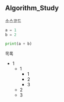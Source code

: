 ## Algorithm_Study


소스코드
```python
a = 1
b = 2

print(a + b)
```


목록
* 1
  * 1
    * 1
    * 2
    * 3
  * 2
  * 3
